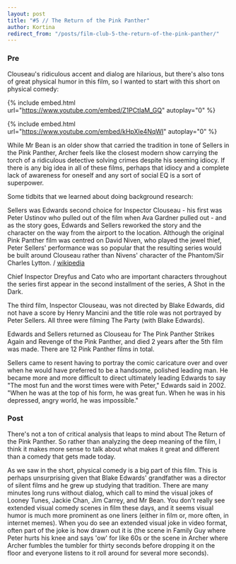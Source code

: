 ```yaml
---
layout: post
title: "#5 // The Return of the Pink Panther"
author: Kortina
redirect_from: "/posts/film-club-5-the-return-of-the-pink-panther/"
---
```


### Pre

Clouseau's ridiculous accent and dialog are hilarious, but there's also tons of great physical humor in this film, so I wanted to start with this short on physical comedy:

{% include embed.html url="https://www.youtube.com/embed/Z1PCtIaM_GQ" autoplay="0" %}

{% include embed.html url="https://www.youtube.com/embed/kHpXle4NqWI" autoplay="0" %}

While Mr Bean is an older show that carried the tradition in tone of Sellers in the Pink Panther, Archer feels like the closest modern show carrying the torch of a ridiculous detective solving crimes despite his seeming idiocy. If there is any big idea in all of these films, perhaps that idiocy and a complete lack of awareness for oneself and any sort of social EQ is a sort of superpower.

Some tidbits that we learned about doing background research:

Sellers was Edwards second choice for Inspector Clouseau - his first was Peter Ustinov who pulled out of the film when Ava Gardner pulled out - and as the story goes, Edwards and Sellers reworked the story and the character on the way from the airport to the location. Although the original Pink Panther film was centred on David Niven, who played the jewel thief, Peter Sellers' performance was so popular that the resulting series would be built around Clouseau rather than Nivens' character of the Phantom/Sir Charles Lytton. / [wikipedia](https://en.wikipedia.org/wiki/The_Pink_Panther)

Chief Inspector Dreyfus and Cato who are important characters throughout the series first appear in the second installment of the series, A Shot in the Dark.

The third film, Inspector Clouseau, was not directed by Blake Edwards, did not have a score by Henry Mancini and the title role was not portrayed by Peter Sellers. All three were filming The Party (with Blake Edwards).

Edwards and Sellers returned as Clouseau for The Pink Panther Strikes Again and Revenge of the Pink Panther, and died 2 years after the 5th film was made. There are 12 Pink Panther films in total.

Sellers came to resent having to portray the comic caricature over and over when he would have preferred to be a handsome, polished leading man. He became more and more difficult to direct ultimately leading Edwards to say "The most fun and the worst times were with Peter," Edwards said in 2002. "When he was at the top of his form, he was great fun. When he was in his depressed, angry world, he was impossible."

### Post

There's not a ton of critical analysis that leaps to mind about The Return of the Pink Panther. So rather than analyzing the deep meaning of the film, I think it makes more sense to talk about what makes it great and different than a comedy that gets made today.

As we saw in the short, physical comedy is a big part of this film. This is perhaps unsurprising given that Blake Edwards' grandfather was a director of silent films and he grew up studying that tradition. There are many minutes long runs without dialog, which call to mind the visual jokes of Looney Tunes, Jackie Chan, Jim Carrey, and Mr Bean. You don't really see extended visual comedy scenes in film these days, and it seems visual humor is much more prominent as one liners (either in film or, more often, in internet memes). When you do see an extended visual joke in video format, often part of the joke is how drawn out it is (the scene in Family Guy where Peter hurts his knee and says 'ow' for like 60s or the scene in Archer where Archer fumbles the tumbler for thirty seconds before dropping it on the floor and everyone listens to it roll around for several more seconds).
